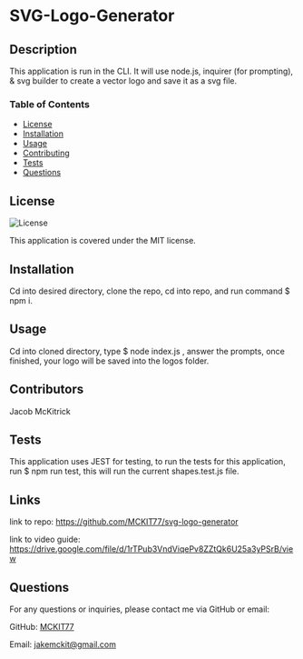 # SVG-Logo-Generator

## Description
This application is run in the CLI. It will use node.js, inquirer (for prompting), & svg builder to create a vector logo and save it as a svg file.

### Table of Contents
- [License](#license)
- [Installation](#installation)
- [Usage](#usage)
- [Contributing](#contributing)
- [Tests](#tests)
- [Questions](#questions)

## License
![License](https://img.shields.io/badge/License-MIT-brightgreen)

This application is covered under the MIT license.

## Installation
Cd into desired directory, clone the repo, cd into repo, and run command $ npm i.

## Usage
Cd into cloned directory, type $ node index.js , answer the prompts, once finished, your logo will be saved into the logos folder.

## Contributors
Jacob McKitrick

## Tests

This application uses JEST for testing, to run the tests for this application, run $ npm run test, this will run the current shapes.test.js file.

## Links

link to repo: https://github.com/MCKIT77/svg-logo-generator

link to video guide: https://drive.google.com/file/d/1rTPub3VndViqePv8ZZtQk6U25a3yPSrB/view

## Questions
For any questions or inquiries, please contact me via GitHub or email:

GitHub: [MCKIT77](https://github.com/MCKIT77)

Email: jakemckit@gmail.com
